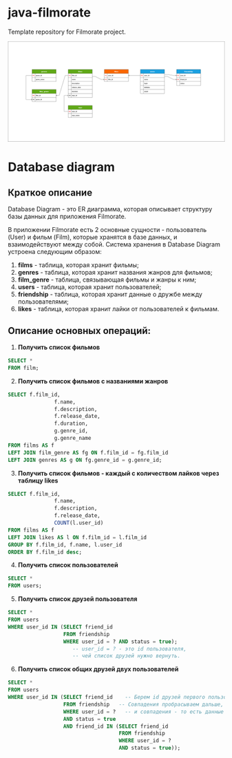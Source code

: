 # java-filmorate
Template repository for Filmorate project.

![Image database diagram](https://github.com/SergeiBrin/java-filmorate/blob/add-database/Diagram%20Filmorate.png)

# Database diagram  
## Краткое описание
Database Diagram - это ER диаграмма, которая описывает структуру базы данных для приложения Filmorate. 

  В приложении Filmorate есть 2 основные сущности - пользователь (User) и фильм (Film), которые хранятся в базе данных, и взаимодействуют между собой. Система хранения в Database Diagram устроена следующим образом:
1. **films** - таблица, которая хранит фильмы;
2. **genres** - таблица, которая хранит названия жанров для фильмов;
3. **film_genre** - таблица, связывающая фильмы и жанры к ним; 
4. **users** - таблица, которая хранит пользователей;
5. **friendship** - таблица, которая хранит данные о дружбе между пользователями;
6. **likes** - таблица, которая хранит лайки от пользователей к фильмам.

## Описание основных операций:
1. **Получить список фильмов**
```sql 
SELECT *
FROM film;
```
2. **Получить список фильмов с названиями жанров**
```sql
SELECT f.film_id,
               f.name,
               f.description,
               f.release_date,
               f.duration,
               g.genre_id,
               g.genre_name
FROM films AS f
LEFT JOIN film_genre AS fg ON f.film_id = fg.film_id
LEFT JOIN genres AS g ON fg.genre_id = g.genre_id;
```
3. **Получить список фильмов - каждый с количеством лайков через таблицу likes**
```sql 
SELECT f.film_id, 
               f.name,
               f.description,
               f.release_date, 
               COUNT(l.user_id)
FROM films AS f
LEFT JOIN likes AS l ON f.film_id = l.film_id
GROUP BY f.film_id, f.name, l.user_id
ORDER BY f.film_id desc;
```  
4. **Получить список пользователей**
```sql 
SELECT *
FROM users;
```
5. **Получить список друзей пользователя**
```sql
SELECT *
FROM users
WHERE user_id IN (SELECT friend_id
                  FROM friendship 
                  WHERE user_id = ? AND status = true);
                     -- user_id = ? - это id пользователя, 
                     -- чей список друзей нужно вернуть.
```                     

6. **Получить список общих друзей двух пользователей**
```sql 
SELECT *
FROM users
WHERE user_id IN (SELECT friend_id    -- Берем id друзей первого пользователя и сравниваем их с id друзей второго пользователя через оператор IN.
                  FROM friendship   -- Cовпадения пробрасываем дальше, где они сравниваются с id всех пользователей,
                  WHERE user_id = ?   -- и совпадения - то есть данные общих друзей - выводятся на экран. 
                  AND status = true   
                  AND friend_id IN (SELECT friend_id   
                                    FROM friendship   
                                    WHERE user_id = ?
                                    AND status = true));  
``` 
